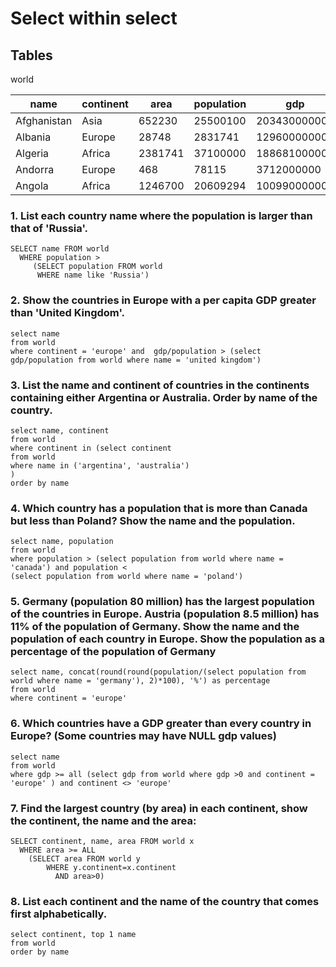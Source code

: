 # Select within select

## Tables
world

| name | continent |area | population | gdp |
| --- |---| --- |---| --- |
| Afghanistan |Asia | 652230 | 25500100 | 20343000000 |
| Albania |Europe | 28748 | 2831741 |12960000000 |
| Algeria |Africa | 2381741 | 37100000 | 188681000000 |
| Andorra |Europe | 468 | 78115 |3712000000 |
| Angola | Africa | 1246700 | 20609294 | 100990000000 |

### 1. List each country name where the population is larger than that of 'Russia'.
```
SELECT name FROM world
  WHERE population >
     (SELECT population FROM world
      WHERE name like 'Russia')
```
### 2. Show the countries in Europe with a per capita GDP greater than 'United Kingdom'.
```
select name
from world
where continent = 'europe' and  gdp/population > (select gdp/population from world where name = 'united kingdom')
```
### 3. List the name and continent of countries in the continents containing either Argentina or Australia. Order by name of the country.
```
select name, continent
from world 
where continent in (select continent
from world
where name in ('argentina', 'australia')
)
order by name 
```
### 4. Which country has a population that is more than Canada but less than Poland? Show the name and the population.
```
select name, population
from world
where population > (select population from world where name = 'canada') and population <
(select population from world where name = 'poland')
```
### 5. Germany (population 80 million) has the largest population of the countries in Europe. Austria (population 8.5 million) has 11% of the population of Germany. Show the name and the population of each country in Europe. Show the population as a percentage of the population of Germany
```
select name, concat(round(round(population/(select population from world where name = 'germany'), 2)*100), '%') as percentage
from world
where continent = 'europe'
```
### 6. Which countries have a GDP greater than every country in Europe? (Some countries may have NULL gdp values)
```
select name
from world
where gdp >= all (select gdp from world where gdp >0 and continent = 'europe' ) and continent <> 'europe'
```
### 7. Find the largest country (by area) in each continent, show the continent, the name and the area:
```
SELECT continent, name, area FROM world x
  WHERE area >= ALL
    (SELECT area FROM world y
        WHERE y.continent=x.continent
          AND area>0)
```
### 8. List each continent and the name of the country that comes first alphabetically.
```
select continent, top 1 name
from world
order by name
```
